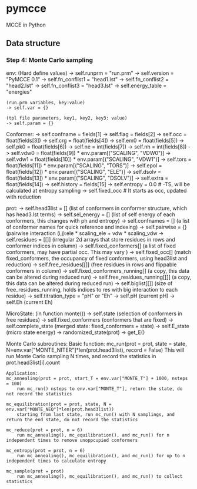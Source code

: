 # pymcce

MCCE in Python




## Data structure
### Step 4: Monte Carlo sampling
env:
    (Hard define values)
    -> self.runprm = "run.prm"
    -> self.version = "PyMCCE 0.1"
    -> self.fn_conflist1 = "head1.lst"
    -> self.fn_conflist2 = "head2.lst"
    -> self.fn_conflist3 = "head3.lst"
    -> self.energy_table = "energies"

    (run.prm variables, key:value)
    -> self.var = {}

    (tpl file parameters, key1, key2, key3: value)
    -> self.param = {}



Conformer:
    ->  self.confname = fields[1]
    ->  self.flag = fields[2]
    ->  self.occ = float(fields[3])
    ->  self.crg = float(fields[4])
    ->  self.em0 = float(fields[5])
    ->  self.pk0 = float(fields[6])
    ->  self.ne = int(fields[7])
    ->  self.nh = int(fields[8])
    ->  self.vdw0 = float(fields[9]) * env.param[("SCALING", "VDW0")]
    ->  self.vdw1 = float(fields[10]) * env.param[("SCALING", "VDW1")]
    ->  self.tors = float(fields[11]) * env.param[("SCALING", "TORS")]
    ->  self.epol = float(fields[12]) * env.param[("SCALING", "ELE")]
    ->  self.dsolv = float(fields[13]) * env.param[("SCALING", "DSOLV")]
    ->  self.extra = float(fields[14])
    ->  self.history = fields[15]
    ->  self.entropy = 0.0   # -TS, will be calculated at entropy sampling
    ->  self.fixed_occ       # It starts as occ, updated with reduction


prot:
    -> self.head3list = []   (list of conformers in conformer structure, which has head3.lst terms)
    -> self.sel_energy = []  (list of self energy of each conformers, this changes with ph and entropy)
    -> self.confnames = []  (a list of conformer names for quick reference and indexing)
    -> self.pairwise = {} (pairwise interaction (i,j):ele * scaling_ele + vdw * scaling_vdw
    -> self.residues = [[]] (irregular 2d arrays that store residues in rows and conformer indices in column)
    -> self.fixed_conformers[]  (a list of fixed conformers, may have partial occ. This may vary )
    -> self.fixed_occ[] (match fixed_conformers, the occupancy of fixed conformers, using head3list and reduction)
    -> self.free_residues[[]] (free residues in rows and flippable conformers in column)
    -> self.fixed_conformers_running[]  (a copy, this data can be altered during reduced run)
    -> self.free_residues_running[[]] (a copy, this data can be altered during reduced run)
    -> self.biglist[[]] (size of free_residues_running, holds indices to res with big interaction to each residue)
    -> self.titration_type = "pH" or "Eh"
    -> self.pH  (current pH)
    -> self.Eh  (current Eh)

MicroState: (in function monte())
    -> self.state  (selection of conformers in free residues)
    -> self.fixed_conformers   (conformers that are fixed)
    -> self.complete_state   (merged state: fixed_conformers + state)
    -> self.E_state          (micro state energy)
    -> randomized_state(prot)
    -> get_E()


Monte Carlo subroutines:
    Basic function:
    mc_run(prot = prot, state = state, N=env.var["MONTE_NITER"]*len(prot.head3list), record = False)
        This will run Monte Carlo sampling N times, and record the statistics in prot.head3list[i].count

    Application:
    mc_annealing(prot = prot, start_T = env.var["MONTE_T"] + 1000, nsteps = 100)
        run mc_run() nsteps to env.var["MONTE_T"], return the state, do not record the statistics

    mc_equilibration(prot = prot, state, N = env.var["MONTE_NEQ"]*len(prot.head3list))
        starting from last state, run mc_run() with N samplings, and return the end state, do not record the statistics

    mc_reduce(prot = prot, n = 6)
        run mc_annealing(), mc_equilibration(), and mc_run() for n independent times to remove unoppcupied conformers

    mc_entropy(prot = prot, n = 6)
        run mc_annealing(), mc_equilibration(), and mc_run() for up to n independent times to calculate entropy

    mc_sample(prot = prot)
        run mc_annealing(), mc_equilibration(), and mc_run() to collect statistics
